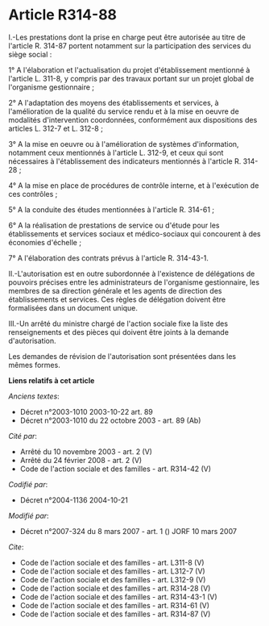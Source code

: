 # Article R314-88

I.-Les prestations dont la prise en charge peut être autorisée au titre de l'article R. 314-87 portent notamment sur la
participation des services du siège social : 

1° A l'élaboration et l'actualisation du projet d'établissement mentionné à l'article L. 311-8, y compris par des travaux
portant sur un projet global de l'organisme gestionnaire ; 

2° A l'adaptation des moyens des établissements et services, à l'amélioration de la qualité du service rendu et à la mise en
oeuvre de modalités d'intervention coordonnées, conformément aux dispositions des articles L. 312-7 et L. 312-8 ; 

3° A la mise en oeuvre ou à l'amélioration de systèmes d'information, notamment ceux mentionnés à l'article L. 312-9, et ceux
qui sont nécessaires à l'établissement des indicateurs mentionnés à l'article R. 314-28 ; 

4° A la mise en place de procédures de contrôle interne, et à l'exécution de ces contrôles ; 

5° A la conduite des études mentionnées à l'article R. 314-61 ; 

6° A la réalisation de prestations de service ou d'étude pour les établissements et services sociaux et médico-sociaux qui
concourent à des économies d'échelle ; 

7° A l'élaboration des contrats prévus à l'article R. 314-43-1. 

II.-L'autorisation est en outre subordonnée à l'existence de délégations de pouvoirs précises entre les administrateurs de
l'organisme gestionnaire, les membres de sa direction générale et les agents de direction des établissements et services. Ces
règles de délégation doivent être formalisées dans un document unique. 

III.-Un arrêté du ministre chargé de l'action sociale fixe la liste des renseignements et des pièces qui doivent être joints
à la demande d'autorisation. 

Les demandes de révision de l'autorisation sont présentées dans les mêmes formes.

**Liens relatifs à cet article**

_Anciens textes_:

  - Décret n°2003-1010 2003-10-22 art. 89
  - Décret n°2003-1010 du 22 octobre 2003 - art. 89 (Ab)

_Cité par_:

  - Arrêté du 10 novembre 2003 - art. 2 (V)
  - Arrêté du 24 février 2008 - art. 2 (V)
  - Code de l'action sociale et des familles - art. R314-42 (V)

_Codifié par_:

  - Décret n°2004-1136 2004-10-21

_Modifié par_:

  - Décret n°2007-324 du 8 mars 2007 - art. 1 () JORF 10 mars 2007

_Cite_:

  - Code de l'action sociale et des familles - art. L311-8 (V)
  - Code de l'action sociale et des familles - art. L312-7 (V)
  - Code de l'action sociale et des familles - art. L312-9 (V)
  - Code de l'action sociale et des familles - art. R314-28 (V)
  - Code de l'action sociale et des familles - art. R314-43-1 (V)
  - Code de l'action sociale et des familles - art. R314-61 (V)
  - Code de l'action sociale et des familles - art. R314-87 (V)
